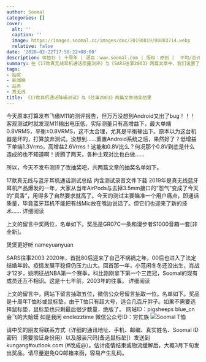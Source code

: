 ```yaml
---
author: Soomal
categories: []
cover:
  alt: ''
  caption: ''
  image: https://images.soomal.cc/images/doc/20190819/00083714.webp
  relative: false
date: '2020-02-22T17:58:22+08:00'
description: 体恤衫 | 十周年 | 源自：www.soomal.com | 版权：原创 |  平均/总评分：10.00/70
summary: 在《17款真无线耳机通话质量测评》与《SARS往事2003》两篇文章中，我们设置了有奖留言活动。分别抽出5+1个体恤衫或鼠标垫，包括微信公众号留言用户。以及一条GR07C耳机和一套S1000音箱，看看你有没有中奖……
tags:
- 抽奖
- 新闻稿
- 站务
- 真无线
title: 《17款耳机通话降噪测试》与《往事2003》两篇文章抽奖结果
---
```


今天原本打算发布飞傲M11的测评报告，但万万没想到Android又出了bug！！！客观测试时就发现M11输出电压低，实际测量只有高增益下，最大单端0.8VRMS，平衡±0.8VRMS，这不太合理，尤其是平衡输出下。原本以为这台机器是坏的，打算放弃测试。没想到……重置Android系统之后，果然好了？低增益下单端1.3Vrms，高增益2.6Vrms！这能和0.8V比么？何况那个0.8V到底是什么造成的也不知道啊！折腾了两天，各种主观对比也白做……

所以，今天不发布测评了改抽奖吧，共两篇文章的抽奖名单如下。




17款真无线与蓝牙耳机通话测试总结 内含测试录音文件下载
2019年是真无线蓝牙耳机产品爆发的一年，大家从当年AirPods与去掉3.5mm接口的“怨气”变成了今天的“真香”，用得多了自然要求就高了。今天的测试主要瞄准一个用户痛点，即通话质量，毕竟蓝牙耳机不能把有线Mic放在嘴边说话了。但它们也迎来了新的技术……
详细阅读

上文的留言中奖两位，名单如下。奖品是GR07C一条和漫步者S1000音箱一套[非全新]。

煲煲更好听 nameyuanyuan



SARS往事2003 
2020年，首批80后迎来了自己不祸祸之年，00后也进入了法定结婚年龄。疫情发展平稳但仍压力山大。回首那一年，小范闲冬冬还没出生，肖战才12岁，姚明征战NBA第一个赛季，科比刚刚拿下第一个三连冠，Soomal的现有成员还互不相识。这是十七年前，2003年的往事。
详细阅读

上文的留言中，网站下留言抽取五位，微信公众号留言抽取一位。名单如下。奖品是十周年T恤衫或鼠标垫，由于T恤只有超大号，适合几百斤胖子。如果不需要选择鼠标垫，鼠标垫也只剩最后很少数量，绝版了。
网站ID：pigsheeps blue_cn 会飞的大蛤蟆 如是我闲 endlezztime 微信公众号ID：穷忙族
![Soomal T恤](https://images.soomal.cc/images/doc/20190419/00081302.webp)






请中奖的朋友将联系方式（详细的通讯地址、手机、邮编、真实姓名、Soomal ID密码（需要验证身份用）以及服装尺码[备选鼠标垫]）发送到kungang#outlook.com (#改成@）。估计疫情结束或物流缓解后，大概3月下旬发出奖品。请尽量避免QQ邮箱来函，容易产生乱码。